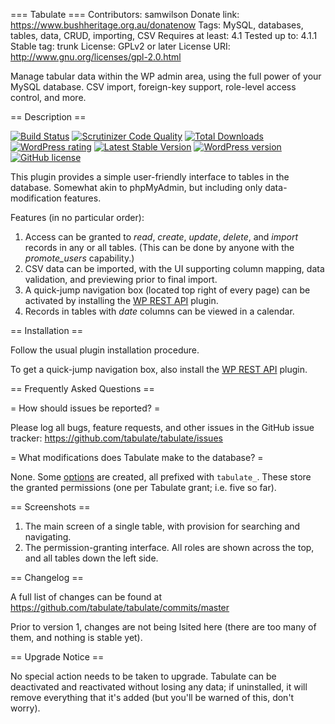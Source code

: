 === Tabulate ===
Contributors: samwilson
Donate link: https://www.bushheritage.org.au/donatenow
Tags: MySQL, databases, tables, data, CRUD, importing, CSV
Requires at least: 4.1
Tested up to: 4.1.1
Stable tag: trunk
License: GPLv2 or later
License URI: http://www.gnu.org/licenses/gpl-2.0.html

Manage tabular data within the WP admin area, using the full power of your MySQL
database. CSV import, foreign-key support, role-level access control, and more.

== Description ==

[![Build Status](https://img.shields.io/travis/tabulate/tabulate.svg?style=flat-square)](https://travis-ci.org/tabulate/tabulate)
[![Scrutinizer Code Quality](https://img.shields.io/scrutinizer/g/tabulate/tabulate/master.svg?style=flat-square)](https://scrutinizer-ci.com/g/tabulate/tabulate/?branch=master)
[![Total Downloads](https://img.shields.io/wordpress/plugin/dt/tabulate.svg?style=flat-square)]()
[![WordPress rating](https://img.shields.io/wordpress/plugin/r/akismet.svg?style=flat-square)]()
[![Latest Stable Version](https://img.shields.io/wordpress/plugin/v/akismet.svg?style=flat-square)](https://wordpress.org/plugins/tabulate)
[![WordPress version](https://img.shields.io/wordpress/v/akismet.svg?style=flat-square)]()
[![GitHub license](https://img.shields.io/github/license/tabulate/tabulate.svg?style=flat-square)](https://github.com/tabulate/tabulate)

This plugin provides a simple user-friendly interface to tables in the database.
Somewhat akin to phpMyAdmin, but including only data-modification features.

Features (in no particular order):

1. Access can be granted to *read*, *create*, *update*, *delete*, and *import*
   records in any or all tables. (This can be done by anyone with the
   *promote_users* capability.)
2. CSV data can be imported, with the UI supporting column mapping, data
   validation, and previewing prior to final import.
3. A quick-jump navigation box (located top right of every page) can be
   activated by installing the [WP REST API](https://wordpress.org/plugins/json-rest-api/)
   plugin.
4. Records in tables with *date* columns can be viewed in a calendar.

== Installation ==

Follow the usual plugin installation procedure.

To get a quick-jump navigation box, also install the
[WP REST API](https://wordpress.org/plugins/json-rest-api/) plugin.

== Frequently Asked Questions ==

= How should issues be reported? =

Please log all bugs, feature requests, and other issues in the GitHub issue
tracker: https://github.com/tabulate/tabulate/issues

= What modifications does Tabulate make to the database? =

None. Some [options](http://codex.wordpress.org/Option_Reference) are created,
all prefixed with `tabulate_`. These store the granted permissions (one per
Tabulate grant; i.e. five so far).

== Screenshots ==

1. The main screen of a single table, with provision for searching and navigating.
2. The permission-granting interface. All roles are shown across the top, and
   all tables down the left side.

== Changelog ==

A full list of changes can be found at
https://github.com/tabulate/tabulate/commits/master

Prior to version 1, changes are not being lsited here (there are too many of
them, and nothing is stable yet).

== Upgrade Notice ==

No special action needs to be taken to upgrade. Tabulate can be deactivated and
reactivated without losing any data; if uninstalled, it will remove everything
that it's added (but you'll be warned of this, don't worry).
